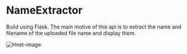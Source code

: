# NameExtractor
Build using Flask. The main motive of this api is to extract the name and filename of the uploaded file name and display them.

![Hnet-image](https://user-images.githubusercontent.com/43057462/142571117-a6846f04-73fe-459b-a0ad-8fc6d1fdfa78.gif)

            


    

